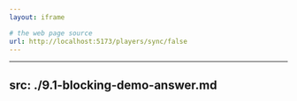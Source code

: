 ```yaml
---
layout: iframe

# the web page source
url: http://localhost:5173/players/sync/false
---
```


---
src: ./9.1-blocking-demo-answer.md
---

